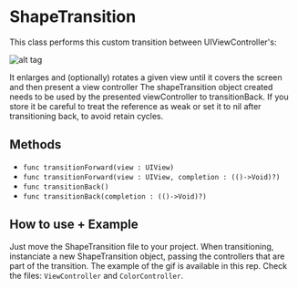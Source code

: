 # ShapeTransition
This class performs this custom transition between UIViewController's:

![alt tag](https://cloud.githubusercontent.com/assets/9408934/14547179/6af5364e-0281-11e6-9fa7-774664f0c578.gif)

It enlarges and (optionally) rotates a given view until it covers the screen and then present a view controller
 The shapeTransition object created needs to be used by the presented viewController to transitionBack. If you store it be careful to treat the reference as weak or set it to nil after transitioning back, to avoid retain cycles.
 
## Methods
* `func transitionForward(view : UIView)`
* `func transitionForward(view : UIView, completion : (()->Void)?)`
* `func transitionBack()`
* `func transitionBack(completion : (()->Void)?)`

## How to use + Example
Just move the ShapeTransition file to your project. When transitioning, instanciate a new ShapeTransition object, passing the controllers that are part of the transition. The example of the gif is available in this rep. Check the files: `ViewController` and `ColorController`.

